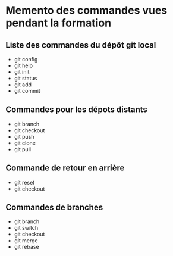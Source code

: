 # Memento des commandes vues pendant la formation

## Liste des commandes du dépôt git local

* git config
* git help
* git init
* git status
* git add
* git commit

## Commandes pour les dépots distants

* git branch
* git checkout
* git push
* git clone
* git pull

## Commande de retour en arrière

* git reset
* git checkout

## Commandes de branches

* git branch
* git switch
* git checkout
* git merge
* git rebase
